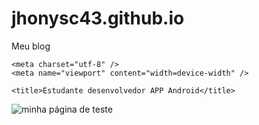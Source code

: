 # jhonysc43.github.io
Meu blog
<!DOCTYPE html>
<html>
  <head> 
  
    <meta charset="utf-8" />
    <meta name="viewport" content="width=device-width" />
    
	<title>Estudante desenvolvedor APP Android</title>
  
  </head>
  
  <body>
    <img src="images/firefox-icon.png" alt="minha página de teste">
  
  
  
  </body>
  
</html>
